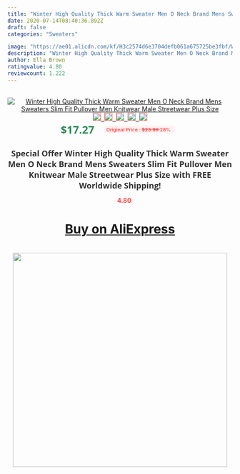 ```yaml
---
title: "Winter High Quality Thick Warm Sweater Men O Neck Brand Mens Sweaters Slim Fit Pullover Men Knitwear Male Streetwear Plus Size"
date: 2020-07-14T08:40:36.892Z
draft: false
categories: "Sweaters"

image: "https://ae01.alicdn.com/kf/H3c2574d6e3704defb061a675725be3fbf/Winter-High-Quality-Thick-Warm-Sweater-Men-O-Neck-Brand-Mens-Sweaters-Slim-Fit-Pullover-Men.jpg"
description: "Winter High Quality Thick Warm Sweater Men O Neck Brand Mens Sweaters Slim Fit Pullover Men Knitwear Male Streetwear Plus Size"
author: Ella Brown
ratingvalue: 4.80
reviewcount: 1.222
---
```

<br>
<div style="text-align: center;">
<a href="https://s.click.aliexpress.com/e/_ANK26h" target="_blank" rel="nofollow noopener noreferrer"><img alt="Winter High Quality Thick Warm Sweater Men O Neck Brand Mens Sweaters Slim Fit Pullover Men Knitwear Male Streetwear Plus Size" class="magnifier-image" src="https://ae01.alicdn.com/kf/H3c2574d6e3704defb061a675725be3fbf/Winter-High-Quality-Thick-Warm-Sweater-Men-O-Neck-Brand-Mens-Sweaters-Slim-Fit-Pullover-Men.jpg_640x640.jpg">
<br>
<img style="border:1px solid salmon" src="https://ae01.alicdn.com/kf/H3c2574d6e3704defb061a675725be3fbf/Winter-High-Quality-Thick-Warm-Sweater-Men-O-Neck-Brand-Mens-Sweaters-Slim-Fit-Pullover-Men.jpg_120x120.jpg">&nbsp;&nbsp;<img style="border:1px solid salmon" src="https://ae01.alicdn.com/kf/H6f3f30ebe9614cb1851ebcf216a2a516L/Winter-High-Quality-Thick-Warm-Sweater-Men-O-Neck-Brand-Mens-Sweaters-Slim-Fit-Pullover-Men.jpg_120x120.jpg">&nbsp;&nbsp;<img style="border:1px solid salmon" src="https://ae01.alicdn.com/kf/H060fe409cc21445aabb3b234e69d2b80Y/Winter-High-Quality-Thick-Warm-Sweater-Men-O-Neck-Brand-Mens-Sweaters-Slim-Fit-Pullover-Men.jpg_120x120.jpg">&nbsp;&nbsp;<img style="border:1px solid salmon" src="https://ae01.alicdn.com/kf/H82429a4113a544209fb4895a0ef86390l/Winter-High-Quality-Thick-Warm-Sweater-Men-O-Neck-Brand-Mens-Sweaters-Slim-Fit-Pullover-Men.jpg_120x120.jpg">&nbsp;&nbsp;<img style="border:1px solid salmon" src="https://ae01.alicdn.com/kf/H6957f236145542ff8b278f7644d24206Z/Winter-High-Quality-Thick-Warm-Sweater-Men-O-Neck-Brand-Mens-Sweaters-Slim-Fit-Pullover-Men.jpg_120x120.jpg"></a></div><br0>
<div style="text-align: center;"><span style="background-color: white; border: 0px; box-sizing: border-box; color: seagreen; display: inline-block; font-family: &quot;open sans&quot; , &quot;arial&quot; , &quot;helvetica&quot; , sans-serif , &quot;heiti&quot;; font-size: 24px; font-stretch: inherit; font-weight: 700; line-height: inherit; margin: 0px 10px 0px 0px; padding: 0px; vertical-align: middle;">$17.27 </span>
<span style="background: rgb(255 , 241 , 241); border-radius: 3px; border: 0px; box-sizing: border-box; color: #ff4747; display: inline-block; font-family: inherit; font-size: 12px; font-stretch: inherit; font-style: inherit; font-variant: inherit; font-weight: 600; line-height: inherit; margin: 0px; padding: 2px 5px; transform: scale(0.9); vertical-align: middle;">Original Price : <b style="text-decoration: line-through;">$23.99 </b> 28%&nbsp;&nbsp;</span></div>
<h1 style="color: #333333; display: inline-block; font-family: &quot;open sans&quot; , &quot;arial&quot; , &quot;helvetica&quot; , sans-serif , &quot;heiti&quot;; font-size: 18px; font-stretch: inherit; font-weight: 700; text-align: center;">Special Offer Winter High Quality Thick Warm Sweater Men O Neck Brand Mens Sweaters Slim Fit Pullover Men Knitwear Male Streetwear Plus Size with FREE Worldwide Shipping!</h1>
<div style="color: #ff4747; text-align: center;">
<img src="https://4.bp.blogspot.com/-M0ZcTcb-5uY/XleCXlxnR4I/AAAAAAAAAEc/OrjgMkXV1oMQFaCRZj5HQwOCBcu3w1FegCPcBGAYYCw/s1600/star.png" style="height: 15px;">&nbsp;<b>4.80</b></div>
<div class="button_cont" align="center"><a class="buynow_a" href="https://s.click.aliexpress.com/e/_ANK26h" target="_blank" rel="nofollow noopener noreferrer"><H1>Buy on AliExpress</H1></a></div><br>
<div class="separator" style="clear: both; text-align: center;">
<img src="https://lh3.googleusercontent.com/-pTy5HemUv9M/XlePHvY0dAI/AAAAAAAAAE4/0nX5iRUoIWY8eMW9Dpxeirr157OZliDIgCLcBGAsYHQ/s1600/badge.gif" width="480">
</div>
